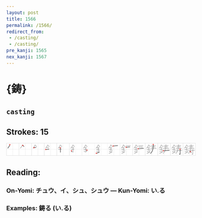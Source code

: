 ```yaml
---
layout: post
title: 1566
permalink: /1566/
redirect_from:
 - /casting/
 - /casting/
pre_kanji: 1565
nex_kanji: 1567
---
```


# {鋳}

## `casting`

## Strokes: 15

<div class="stroke"><img src="../images/E98BB3.png" /></div>

## Reading:

### On-Yomi: チュウ、イ、シュ、シュウ &mdash; Kun-Yomi: い.る

### Examples: 鋳る (い.る)
